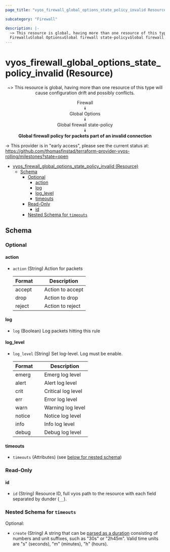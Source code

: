 ```yaml
---
page_title: "vyos_firewall_global_options_state_policy_invalid Resource - vyos"

subcategory: "Firewall"

description: |-
  ~> This resource is global, having more than one resource of this type will cause configuration drift and possibly conflicts.
  Firewall⯯Global Options⯯Global firewall state-policy⯯Global firewall policy for packets part of an invalid connection
---
```


# vyos_firewall_global_options_state_policy_invalid (Resource)
<center>

~> This resource is global, having more than one resource of this type will cause configuration drift and possibly conflicts.

Firewall  
⯯  
Global Options  
⯯  
Global firewall state-policy  
⯯  
**Global firewall policy for packets part of an invalid connection**


</center>

-> This provider is in "early access", please see the current status at: https://github.com/thomasfinstad/terraform-provider-vyos-rolling/milestones?state=open

<!--TOC-->

- [vyos_firewall_global_options_state_policy_invalid (Resource)](#vyos_firewall_global_options_state_policy_invalid-resource)
  - [Schema](#schema)
    - [Optional](#optional)
      - [action](#action)
      - [log](#log)
      - [log_level](#log_level)
      - [timeouts](#timeouts)
    - [Read-Only](#read-only)
      - [id](#id)
    - [Nested Schema for `timeouts`](#nested-schema-for-timeouts)

<!--TOC-->

<!-- schema generated by tfplugindocs -->
## Schema

### Optional

#### action
- `action` (String) Action for packets

    |  Format  &emsp;|  Description       |
    |----------|--------------------|
    |  accept  &emsp;|  Action to accept  |
    |  drop    &emsp;|  Action to drop    |
    |  reject  &emsp;|  Action to reject  |
#### log
- `log` (Boolean) Log packets hitting this rule
#### log_level
- `log_level` (String) Set log-level. Log must be enable.

    |  Format  &emsp;|  Description         |
    |----------|----------------------|
    |  emerg   &emsp;|  Emerg log level     |
    |  alert   &emsp;|  Alert log level     |
    |  crit    &emsp;|  Critical log level  |
    |  err     &emsp;|  Error log level     |
    |  warn    &emsp;|  Warning log level   |
    |  notice  &emsp;|  Notice log level    |
    |  info    &emsp;|  Info log level      |
    |  debug   &emsp;|  Debug log level     |
#### timeouts
- `timeouts` (Attributes) (see [below for nested schema](#nestedatt--timeouts))

### Read-Only

#### id
- `id` (String) Resource ID, full vyos path to the resource with each field separated by dunder (`__`).

<a id="nestedatt--timeouts"></a>
### Nested Schema for `timeouts`

Optional:

- `create` (String) A string that can be [parsed as a duration](https://pkg.go.dev/time#ParseDuration) consisting of numbers and unit suffixes, such as &#34;30s&#34; or &#34;2h45m&#34;. Valid time units are &#34;s&#34; (seconds), &#34;m&#34; (minutes), &#34;h&#34; (hours).

